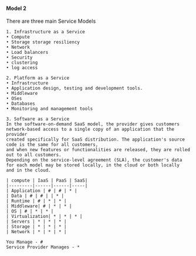 #### Model 2


There are three main Service Models 

	1. Infrastructure as a Service
	• Compute
	• Storage storage resiliency
	• Network
	• Load balancers
	• Security
	• clustering
	• log access

	2. Platform as a Service
	• Infrastructure
	• Application design, testing and development tools.
	• Middleware
	• OSes
	• Databases
	• Monitoring and management tools

	3. Software as a Service
	In the software-on-demand SaaS model, the provider gives customers network-based access to a single copy of an application that the provider
	created specifically for SaaS distribution. The application's source code is the same for all customers, 
 	and when new features or functionalities are released, they are rolled out to all customers. 
 	Depending on the service-level agreement (SLA), the customer's data for each model may be stored locally, in the cloud or both locally 
 	and in the cloud.

    | compute | IaaS | PaaS | SaaS|
    |---------|------|------|-----|
    | Application | # | # | * |
    | Data | # | # | | * |
    | Runtime | # | * | * |
    | Middleware| # | * | * |
    | OS | # | * | * |
    | Virtualization| * | * | * |
    | Servers | * | * | * |
    | Storage | * | * | * |
    | Network | * | * | * |

    You Manage - #
    Service Provider Manages - *
